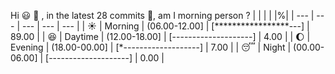 Hi :smiley: :wave:   , in the latest 28 commits :bug:, am I morning person ? 
| | | | |%|
| --- | --- | --- | --- | --- |
| :sunny: | Morning | (06.00-12.00] | [*****************---] | 89.00 |
| :satisfied: | Daytime | (12.00-18.00] | [--------------------] | 4.00 |
| :moon: | Evening | (18.00-00.00] | [*-------------------] | 7.00 |
| :sleeping: | Night | (00.00-06.00] | [--------------------] | 0.00 |

